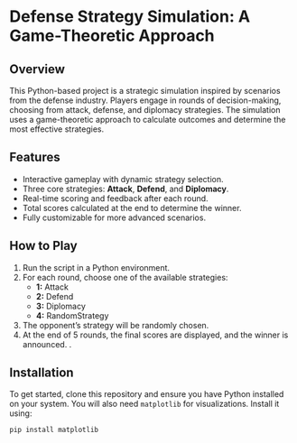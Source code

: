 # Defense Strategy Simulation: A Game-Theoretic Approach

## Overview
This Python-based project is a strategic simulation inspired by scenarios from the defense industry. Players engage in rounds of decision-making, choosing from attack, defense, and diplomacy strategies. The simulation uses a game-theoretic approach to calculate outcomes and determine the most effective strategies.

## Features
- Interactive gameplay with dynamic strategy selection.
- Three core strategies: **Attack**, **Defend**, and **Diplomacy**.
- Real-time scoring and feedback after each round.
- Total scores calculated at the end to determine the winner.
- Fully customizable for more advanced scenarios.

## How to Play
1. Run the script in a Python environment.
2. For each round, choose one of the available strategies:
   - **1:** Attack
   - **2:** Defend
   - **3:** Diplomacy
   - **4:** RandomStrategy
3. The opponent’s strategy will be randomly chosen.
4. At the end of 5 rounds, the final scores are displayed, and the winner is announced.
.
## Installation
To get started, clone this repository and ensure you have Python installed on your system. You will also need `matplotlib` for visualizations. Install it using:

```bash
pip install matplotlib
